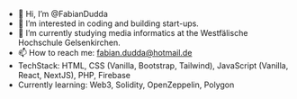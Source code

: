 - 👋 Hi, I’m @FabianDudda
- 👀 I’m interested in coding and building start-ups.
- 🌱 I’m currently studying media informatics at the Westfälische Hochschule Gelsenkirchen.
- 📫 How to reach me: fabian.dudda@hotmail.de
- TechStack: HTML, CSS (Vanilla, Bootstrap, Tailwind), JavaScript (Vanilla, React, NextJS), PHP, Firebase
- Currently learning: Web3, Solidity, OpenZeppelin, Polygon

<!---
FabianDudda/FabianDudda is a ✨ special ✨ repository because its `README.md` (this file) appears on your GitHub profile.
You can click the Preview link to take a look at your changes.
--->
